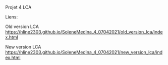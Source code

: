 Projet 4 LCA


Liens:

Old version LCA
https://hline2303.github.io/SoleneMedina_4_07042021/old_version_lca/index.html

New version LCA
https://hline2303.github.io/SoleneMedina_4_07042021/new_version_lca/index.html
